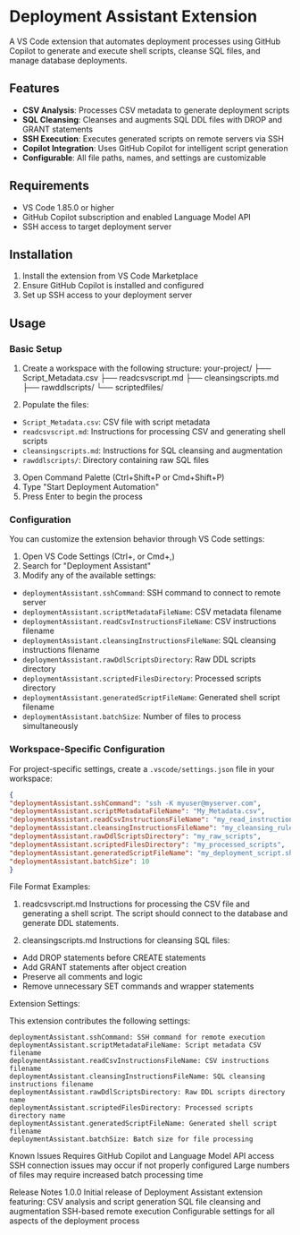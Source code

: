 # Deployment Assistant Extension

A VS Code extension that automates deployment processes using GitHub Copilot to generate and execute shell scripts, cleanse SQL files, and manage database deployments.

## Features

- **CSV Analysis**: Processes CSV metadata to generate deployment scripts
- **SQL Cleansing**: Cleanses and augments SQL DDL files with DROP and GRANT statements
- **SSH Execution**: Executes generated scripts on remote servers via SSH
- **Copilot Integration**: Uses GitHub Copilot for intelligent script generation
- **Configurable**: All file paths, names, and settings are customizable

## Requirements

- VS Code 1.85.0 or higher
- GitHub Copilot subscription and enabled Language Model API
- SSH access to target deployment server

## Installation

1. Install the extension from VS Code Marketplace
2. Ensure GitHub Copilot is installed and configured
3. Set up SSH access to your deployment server

## Usage

### Basic Setup

1. Create a workspace with the following structure:
your-project/
├── Script_Metadata.csv
├── readcsvscript.md
├── cleansingscripts.md
├── rawddlscripts/
└── scriptedfiles/


2. Populate the files:
- `Script_Metadata.csv`: CSV file with script metadata
- `readcsvscript.md`: Instructions for processing CSV and generating shell scripts
- `cleansingscripts.md`: Instructions for SQL cleansing and augmentation
- `rawddlscripts/`: Directory containing raw SQL files

3. Open Command Palette (Ctrl+Shift+P or Cmd+Shift+P)
4. Type "Start Deployment Automation"
5. Press Enter to begin the process

### Configuration

You can customize the extension behavior through VS Code settings:

1. Open VS Code Settings (Ctrl+, or Cmd+,)
2. Search for "Deployment Assistant"
3. Modify any of the available settings:


- `deploymentAssistant.sshCommand`: SSH command to connect to remote server
- `deploymentAssistant.scriptMetadataFileName`: CSV metadata filename
- `deploymentAssistant.readCsvInstructionsFileName`: CSV instructions filename
- `deploymentAssistant.cleansingInstructionsFileName`: SQL cleansing instructions filename
- `deploymentAssistant.rawDdlScriptsDirectory`: Raw DDL scripts directory
- `deploymentAssistant.scriptedFilesDirectory`: Processed scripts directory
- `deploymentAssistant.generatedScriptFileName`: Generated shell script filename
- `deploymentAssistant.batchSize`: Number of files to process simultaneously


### Workspace-Specific Configuration

For project-specific settings, create a `.vscode/settings.json` file in your workspace:

``` json
{
"deploymentAssistant.sshCommand": "ssh -K myuser@myserver.com",
"deploymentAssistant.scriptMetadataFileName": "My_Metadata.csv",
"deploymentAssistant.readCsvInstructionsFileName": "my_read_instructions.md",
"deploymentAssistant.cleansingInstructionsFileName": "my_cleansing_rules.md",
"deploymentAssistant.rawDdlScriptsDirectory": "my_raw_scripts",
"deploymentAssistant.scriptedFilesDirectory": "my_processed_scripts",
"deploymentAssistant.generatedScriptFileName": "my_deployment_script.sh",
"deploymentAssistant.batchSize": 10
}
```

File Format Examples:

1. readcsvscript.md
Instructions for processing the CSV file and generating a shell script.
The script should connect to the database and generate DDL statements.

2. cleansingscripts.md
Instructions for cleansing SQL files:
- Add DROP statements before CREATE statements
- Add GRANT statements after object creation
- Preserve all comments and logic
- Remove unnecessary SET commands and wrapper statements


Extension Settings:

This extension contributes the following settings:
```
deploymentAssistant.sshCommand: SSH command for remote execution
deploymentAssistant.scriptMetadataFileName: Script metadata CSV filename
deploymentAssistant.readCsvInstructionsFileName: CSV instructions filename
deploymentAssistant.cleansingInstructionsFileName: SQL cleansing instructions filename
deploymentAssistant.rawDdlScriptsDirectory: Raw DDL scripts directory name
deploymentAssistant.scriptedFilesDirectory: Processed scripts directory name
deploymentAssistant.generatedScriptFileName: Generated shell script filename
deploymentAssistant.batchSize: Batch size for file processing
```

Known Issues
Requires GitHub Copilot and Language Model API access
SSH connection issues may occur if not properly configured
Large numbers of files may require increased batch processing time


Release Notes
1.0.0
Initial release of Deployment Assistant extension featuring:
CSV analysis and script generation
SQL file cleansing and augmentation
SSH-based remote execution
Configurable settings for all aspects of the deployment process
